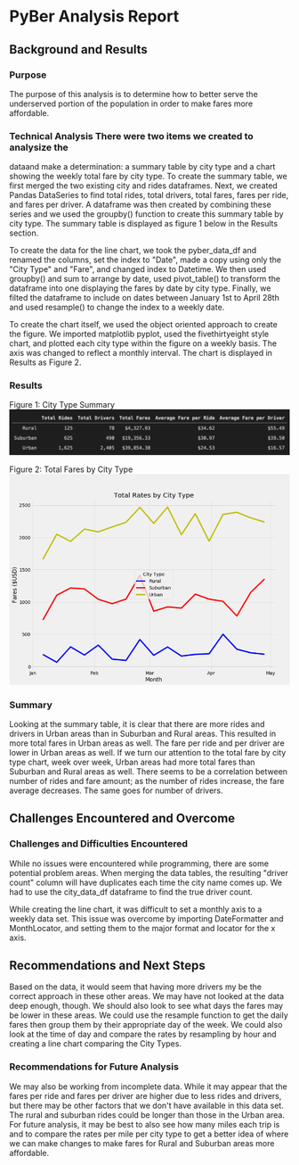 # PyBer Analysis Report

## Background and Results

### Purpose

The purpose of this analysis is to determine how to better serve the
underserved portion of the population in order to make fares more affordable.

### Technical Analysis There were two items we created to analysize the
dataand make a determination: a summary table by city type and a chart showing
the weekly total fare by city type. To create the summary table, we first
merged the two existing city and rides dataframes. Next, we created Pandas
DataSeries to find total rides, total drivers, total fares, fares per ride,
and fares per driver. A dataframe was then created by combining these series
and we used the groupby() function to create this summary table by city type.
The summary table is displayed as figure 1 below in the Results section.

To create the data for the line chart, we took the pyber_data_df and renamed
the columns, set the index to "Date", made a copy using only the "City Type"
and "Fare", and changed index to Datetime. We then used groupby() and sum to
arrange by date, used pivot_table() to transform the dataframe into one
displaying the fares by date by city type. Finally, we filted the dataframe to
include on dates between January 1st to April 28th and used resample() to
change the index to a weekly date.

To create the chart itself, we used the object oriented approach to create the
figure. We imported matplotlib pyplot, used the fivethirtyeight style chart,
and plotted each city type within the figure on a weekly basis. The axis was
changed to reflect a monthly interval. The chart is displayed in Results as
Figure 2.

### Results

Figure 1: City Type Summary ![Summary Dataframe](/analysis/CitySummary.png)

Figure 2: Total Fares by City Type
![TotalRatesWeekly](/analysis/TotalRatesWeekly.png)

### Summary

Looking at the summary table, it is clear that there are more rides and
drivers in Urban areas than in Suburban and Rural areas. This resulted in more
total fares in Urban areas as well. The fare per ride and per driver are lower
in Urban areas as well. If we turn our attention to the total fare by city
type chart, week over week, Urban areas had more total fares than Suburban and
Rural areas as well. There seems to be a correlation between number of rides
and fare amount; as the number of rides increase, the fare average decreases.
The same goes for number of drivers.

## Challenges Encountered and Overcome

### Challenges and Difficulties Encountered

While no issues were encountered while programming, there are some potential
problem areas. When merging the data tables, the resulting "driver count"
column will have duplicates each time the city name comes up. We had to use
the city_data_df dataframe to find the true driver count.

While creating the line chart, it was difficult to set a monthly axis to a
weekly data set. This issue was overcome by importing DateFormatter and
MonthLocator, and setting them to the major format and locator for the x axis.


## Recommendations and Next Steps

Based on the data, it would seem that having more drivers my be the correct
approach in these other areas. We may have not looked at the data deep enough,
though. We should also look to see what days the fares may be lower in these
areas. We could use the resample function to get the daily fares then group
them by their appropriate day of the week. We could also look at the time of
day and compare the rates by resampling by hour and creating a line chart
comparing the City Types.


### Recommendations for Future Analysis

We may also be working from incomplete data. While it may appear that the
fares per ride and fares per driver are higher due to less rides and drivers,
but there may be other factors that we don't have available in this data set.
The rural and suburban rides could be longer than those in the Urban area. For
future analysis, it may be best to also see how many miles each trip is and to
compare the rates per mile per city type to get a better idea of where we can
make changes to make fares for Rural and Suburban areas more affordable.

